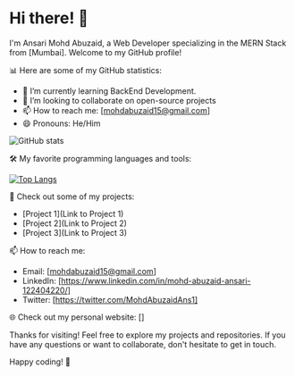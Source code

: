 # Hi there! 👋

I'm Ansari Mohd Abuzaid, a Web Developer specializing in the MERN Stack from [Mumbai]. Welcome to my GitHub profile!

📊 Here are some of my GitHub statistics:

- 🌱 I’m currently learning BackEnd Development.
- 👯 I’m looking to collaborate on open-source projects
- 📫 How to reach me: [mohdabuzaid15@gmail.com]
- 😄 Pronouns: He/Him

![ GitHub stats](https://github-readme-stats.vercel.app/api?username=zaid1515&show_icons=true)

🛠️ My favorite programming languages and tools:

[![Top Langs](https://github-readme-stats.vercel.app/api/top-langs/?username=zaid1515&layout=compact)](https://github.com/zaid1515)

🚀 Check out some of my projects:

- [Project 1](Link to Project 1)
- [Project 2](Link to Project 2)
- [Project 3](Link to Project 3)

📫 How to reach me:

- Email: [mohdabuzaid15@gmail.com]
- LinkedIn: [https://www.linkedin.com/in/mohd-abuzaid-ansari-122404220/]
- Twitter: [https://twitter.com/MohdAbuzaidAns1]

🌐 Check out my personal website: []

Thanks for visiting! Feel free to explore my projects and repositories. If you have any questions or want to collaborate, don't hesitate to get in touch.

Happy coding! 🚀

